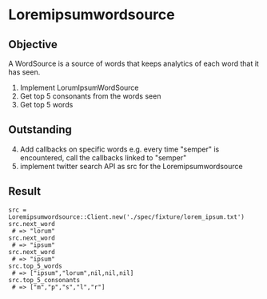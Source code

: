 # Loremipsumwordsource

## Objective

A WordSource is a source of words that keeps analytics of each word that it has seen.

1. Implement LorumIpsumWordSource
2. Get top 5 consonants from the words seen
3. Get top 5 words

## Outstanding

4. Add callbacks on specific words e.g. every time "semper" is encountered, call the callbacks linked to "semper"
5. implement twitter search API as src for the Loremipsumwordsource

## Result

    src = Loremipsumwordsource::Client.new('./spec/fixture/lorem_ipsum.txt')
    src.next_word
     # => "lorum"
    src.next_word
     # => "ipsum"
    src.next_word
     # => "ipsum"
    src.top_5_words
     # => ["ipsum","lorum",nil,nil,nil]
    src.top_5_consonants
     # => ["m","p","s","l","r"]
